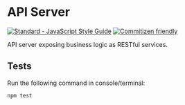 # API Server

[![Standard - JavaScript Style Guide](https://img.shields.io/badge/code_style-standard-brightgreen.svg)](https://standardjs.com)
[![Commitizen friendly](https://img.shields.io/badge/commitizen-friendly-brightgreen.svg)](http://commitizen.github.io/cz-cli/)

API server exposing business logic as RESTful services.

## Tests

Run the following command in console/terminal:

`npm test`
